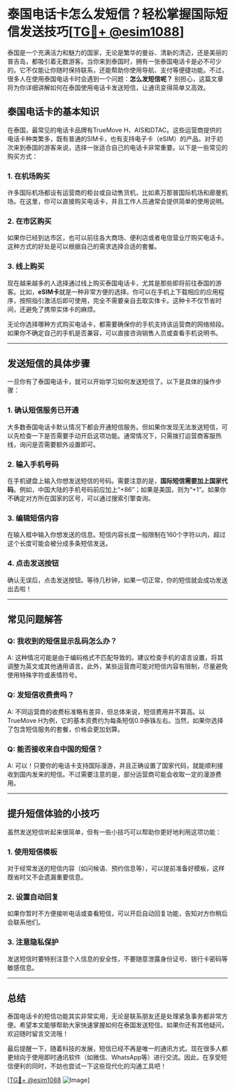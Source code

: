 # 泰国电话卡怎么发短信？轻松掌握国际短信发送技巧[[TG💪+ @esim1088](https://t.me/s/esim1088)]

泰国是一个充满活力和魅力的国家，无论是繁华的曼谷、清新的清迈，还是美丽的普吉岛，都吸引着无数游客。当你来到泰国时，拥有一张泰国电话卡是必不可少的。它不仅能让你随时保持联系，还能帮助你使用导航、支付等便捷功能。不过，很多人在使用泰国电话卡时会遇到一个问题：**怎么发短信呢？** 别担心，这篇文章将为你详细讲解如何在泰国使用电话卡发送短信，让通讯变得简单又高效。

## 泰国电话卡的基本知识

在泰国，最常见的电话卡品牌有TrueMove H、AIS和DTAC。这些运营商提供的电话卡种类繁多，既有普通的SIM卡，也有支持电子卡（eSIM）的产品。对于初次来到泰国的游客来说，选择一张适合自己的电话卡非常重要。以下是一些常见的购买方式：

### 1. 在机场购买
许多国际机场都设有运营商的柜台或自动售货机，比如素万那普国际机场和廊曼机场。在这里，你可以直接购买电话卡，并且工作人员通常会提供简单的使用说明。

### 2. 在市区购买
如果你已经到达市区，也可以前往各大商场、便利店或者电信营业厅购买电话卡。这种方式的好处是可以根据自己的需求选择合适的套餐。

### 3. 线上购买
现在越来越多的人选择通过线上购买泰国电话卡，尤其是那些即将前往泰国的游客。比如，**eSIM卡**就是一种非常方便的选择。你可以在手机上下载相应的应用程序，按照指引激活后即可使用，完全不需要亲自去取实体卡。这种卡不仅节省时间，还避免了携带实体卡的麻烦。

无论你选择哪种方式购买电话卡，都需要确保你的手机支持该运营商的网络频段。如果你不确定自己的手机是否兼容，可以直接咨询销售人员或查看手机说明书。

---

## 发送短信的具体步骤

一旦你有了泰国电话卡，就可以开始学习如何发送短信了。以下是具体的操作步骤：

### 1. 确认短信服务已开通
大多数泰国电话卡默认情况下都会开通短信服务。但如果你发现无法发送短信，可以先检查一下是否需要手动开启这项功能。通常情况下，只需拨打运营商客服热线，询问是否需要额外设置即可。

### 2. 输入手机号码
在手机键盘上输入你想发送短信的号码。需要注意的是，**国际短信需要加上国家代码**。例如，中国大陆的手机号码前应加上“+86”；如果是美国，则为“+1”。如果你不确定对方所在国家的区号，可以通过搜索引擎查询。

### 3. 编辑短信内容
在输入框中输入你想发送的信息。短信内容长度一般限制在160个字符以内，超过这个长度可能会被分成多条短信发送。

### 4. 点击发送按钮
确认无误后，点击发送按钮。等待几秒钟，如果一切正常，你的短信就会成功发送出去啦！

---

## 常见问题解答

### Q: 我收到的短信显示乱码怎么办？
A: 这种情况可能是由于编码格式不匹配导致的。建议检查手机的语言设置，将其调整为英文或其他通用语言。此外，某些运营商可能对短信内容有限制，尽量避免使用特殊字符或表情符号。

### Q: 发短信收费贵吗？
A: 不同运营商的收费标准略有差异，但总体来说，短信费用并不算高。以TrueMove H为例，它的基本资费约为每条短信0.9泰铢左右。当然，如果你选择了包含短信服务的套餐，价格会更加划算。

### Q: 能否接收来自中国的短信？
A: 可以！只要你的电话卡支持国际漫游，并且正确设置了国家代码，就能顺利接收到国内发来的短信。不过需要注意的是，部分运营商可能会收取一定的漫游费用。

---

## 提升短信体验的小技巧

虽然发送短信听起来很简单，但有一些小技巧可以帮助你更好地利用这项功能：

### 1. 使用短信模板
对于经常发送的短信内容（如问候语、预约信息等），可以提前准备好模板，这样既省时又不会遗漏重要信息。

### 2. 设置自动回复
如果你暂时不方便接听电话或查看短信，可以开启自动回复功能，告知对方你稍后会联系他们。

### 3. 注意隐私保护
发送短信时要特别注意个人信息的安全性，不要随意泄露身份证号、银行卡密码等敏感信息。

---

## 总结

泰国电话卡的短信功能其实非常实用，无论是联系朋友还是处理紧急事务都非常方便。希望本文能够帮助大家快速掌握如何在泰国发送短信。如果你还有其他疑问，欢迎随时留言交流哦！

最后提醒一下，随着科技的发展，短信已经不再是唯一的通讯方式。现在很多人都更倾向于使用即时通讯软件（如微信、WhatsApp等）进行交流。因此，在享受短信便利的同时，不妨也尝试一下这些现代化的沟通工具吧！

[[TG💪+ @esim1088](https://t.me/s/esim1088) ![Image](https://i.postimg.cc/4NQfJmqS/Snipaste-2025-05-13-00-14-12.png)]